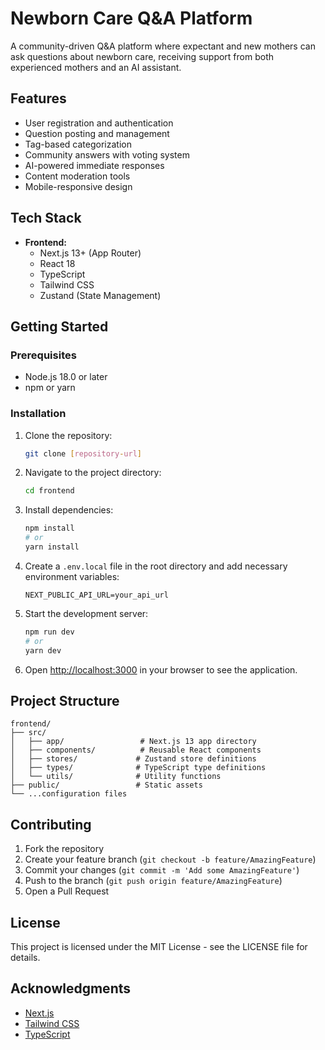 # Newborn Care Q&A Platform

A community-driven Q&A platform where expectant and new mothers can ask questions about newborn care, receiving support from both experienced mothers and an AI assistant.

## Features

- User registration and authentication
- Question posting and management
- Tag-based categorization
- Community answers with voting system
- AI-powered immediate responses
- Content moderation tools
- Mobile-responsive design

## Tech Stack

- **Frontend:**
  - Next.js 13+ (App Router)
  - React 18
  - TypeScript
  - Tailwind CSS
  - Zustand (State Management)

## Getting Started

### Prerequisites

- Node.js 18.0 or later
- npm or yarn

### Installation

1. Clone the repository:
   ```bash
   git clone [repository-url]
   ```

2. Navigate to the project directory:
   ```bash
   cd frontend
   ```

3. Install dependencies:
   ```bash
   npm install
   # or
   yarn install
   ```

4. Create a `.env.local` file in the root directory and add necessary environment variables:
   ```
   NEXT_PUBLIC_API_URL=your_api_url
   ```

5. Start the development server:
   ```bash
   npm run dev
   # or
   yarn dev
   ```

6. Open [http://localhost:3000](http://localhost:3000) in your browser to see the application.

## Project Structure

```
frontend/
├── src/
│   ├── app/                 # Next.js 13 app directory
│   ├── components/          # Reusable React components
│   ├── stores/             # Zustand store definitions
│   ├── types/              # TypeScript type definitions
│   └── utils/              # Utility functions
├── public/                 # Static assets
└── ...configuration files
```

## Contributing

1. Fork the repository
2. Create your feature branch (`git checkout -b feature/AmazingFeature`)
3. Commit your changes (`git commit -m 'Add some AmazingFeature'`)
4. Push to the branch (`git push origin feature/AmazingFeature`)
5. Open a Pull Request

## License

This project is licensed under the MIT License - see the LICENSE file for details.

## Acknowledgments

- [Next.js](https://nextjs.org/)
- [Tailwind CSS](https://tailwindcss.com/)
- [TypeScript](https://www.typescriptlang.org/) 